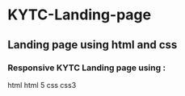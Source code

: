 # KYTC-Landing-page
## Landing page using html and css
###  Responsive KYTC Landing page using :
html 
html 5
css 
css3
